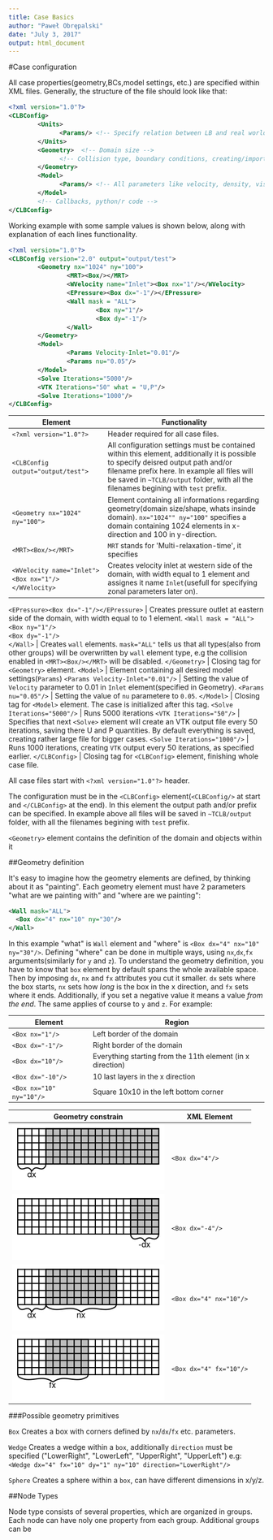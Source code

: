 ```yaml
---
title: Case Basics
author: "Paweł Obrępalski"
date: "July 3, 2017"
output: html_document
---
```


#Case configuration

All case properties(geometry,BCs,model settings, etc.) are specified within XML files. Generally, the structure of the file should look like that:
```xml
<?xml version="1.0"?>
<CLBConfig>
        <Units>
              <Params/> <!-- Specify relation between LB and real world units here -->
        </Units>
        <Geometry>  <!-- Domain size --> 
              <!-- Collision type, boundary conditions, creating/importing objects -->
        </Geometry>
        <Model>
              <Params/> <!-- All parameters like velocity, density, viscosity -->
        </Model>
        <!-- Callbacks, python/r code -->
</CLBConfig>
```
Working example with some sample values is shown below, along with explanation of each lines functionality.

```xml
<?xml version="1.0"?>
<CLBConfig version="2.0" output="output/test">
        <Geometry nx="1024" ny="100">
                <MRT><Box/></MRT>
                <WVelocity name="Inlet"><Box nx="1"/></WVelocity>
                <EPressure><Box dx="-1"/></EPressure>
                <Wall mask = "ALL">
                        <Box ny="1"/>
                        <Box dy="-1"/>
                </Wall>
        </Geometry>
        <Model>
                <Params Velocity-Inlet="0.01"/>
                <Params nu="0.05"/>
        </Model>
        <Solve Iterations="5000"/>
        <VTK Iterations="50" what = "U,P"/>
        <Solve Iterations="1000"/>
</CLBConfig>

```
Element                                         | Functionality
------------------------------------------      | ---------------------------------------------------------------------------------
`<?xml version="1.0"?>`                         | Header required for all case files.
`<CLBConfig output="output/test">`              | All configuration settings must be contained within this element, additionally it is possible to specify deisred output path and/or filename prefix here. In example all files will be saved in `~TCLB/output` folder, with all the filenames begining with `test` prefix.
`<Geometry nx="1024" ny="100">`                 | Element containing all informations regarding geometry(domain size/shape, whats insinde domain). `nx="1024"" ny="100"` specifies a domain containing 1024 elements in x-direction and 100 in y-direction.
`<MRT><Box/></MRT>`                             | `MRT` stands for 'Multi-relaxation-time', it specifies 
`<WVelocity name="Inlet"><Box nx="1"/></WVelocity>`   |Creates velocity inlet at western side of the domain, with width equal to 1 element and assignes it name `Inlet`(usefull for specifying zonal parameters later on).
[//]: # (TODO: Orientation)
`<EPressure><Box dx="-1"/></EPressure>`           | Creates pressure outlet at eastern side of the domain, with width equal to to 1 element.
`<Wall mask = "ALL">` <br> `<Box ny="1"/>` <br> `<Box dy="-1"/>` <br> `</Wall>`  | Creates `wall` elements. `mask="ALL"` tells us that all types(also from other groups) will be overwritten by `wall` element type, e.g the collision enabled in `<MRT><Box/></MRT>` will be disabled.
`</Geometry>`                                   | Closing tag for `<Geometry>` element.
`<Model>`                                       | Element containing all desired model settings(`Params`)
`<Params Velocity-Inlet="0.01"/>`               | Setting the value of `Velocity` parameter to 0.01 in `Inlet` element(specified in Geometry).
`<Params nu="0.05"/>`                           | Setting the value of `nu` parametere to `0.05`.
`</Model>`                                      | Closing tag for `<Model>` element. The case is initialized after this tag.
`<Solve Iterations="5000"/>`                    | Runs 5000 iterations
`<VTK Iterations="50"/>`                        | Specifies that next `<Solve>` element will create an VTK output file every 50 iterations, saving there U and P quantities. By default everything is saved, creating rather large file for bigger cases.
`<Solve Iterations="1000"/>`                    | Runs 1000 iterations, creating `VTK` output every 50 iterations, as specified earlier.
`</CLBConfig>`                                  | Closing tag for `<CLBConfig>` element, finishing whole case file.

All case files start with `<?xml version="1.0"?>` header.

The configuration must be in the `<CLBConfig>` element(`<CLBConfig/>` at start and `</CLBConfig>` at the end). In this element the output path and/or prefix can be specified. In example above all files will be saved in `~TCLB/output` folder, with all the filenames begining with `test` prefix.

`<Geometry>` element contains the definition of the domain and objects within it



##Geometry definition 

It's easy to imagine how the geometry elements are defined, by thinking about it as "painting". Each geometry element must have 2 parameters "what are we painting with" and "where are we painting":
```xml
<Wall mask="ALL">
  <Box dx="4" nx="10" ny="30"/>
</Wall>
```

In this example "what" is `Wall` element and "where" is `<Box dx="4" nx="10" ny="30"/>`. Defining "where" can be done in multiple ways, using `nx`,`dx`,`fx` arguments(similarly for `y` and `z`). To understand the geometry definition, you have to know that `box` element by default spans the whole available space. Then by imposing `dx`, `nx` and `fx` attributes you cut it smaller. `dx` sets where the box starts, `nx` sets how *long* is the box in the x direction, and `fx` sets where it ends. Additionally, if you set a negative value it means a value *from the end*. The same applies of course to `y` and `z`. For example:

Element | Region
------- | ------------------------------------------
`<Box nx="1"/>` | Left border of the domain
`<Box dx="-1"/>` | Right border of the domain
`<Box dx="10"/>` | Everything starting from the 11th element (in x direction)
`<Box dx="-10"/>` | 10 last layers in the x direction
`<Box nx="10" ny="10"/>` | Square 10x10 in the left bottom corner

Geometry constrain            | XML Element
----------------------------- | ------------------
![box dx](images/box_dx.png)  | `<Box dx="4"/>`
![box dx](images/box_mdx.png) | `<Box dx="-4"/>`
![box dx](images/box_nx.png)  | `<Box dx="4" nx="10"/>`
![box dx](images/box_fx.png)  | `<Box dx="4" fx="10"/>`

###Possible geometry primitives

`Box` Creates a box with corners defined by `nx`/`dx`/`fx` etc. parameters.

`Wedge` Creates a wedge within a `box`, additionally `direction` must be specified ("LowerRight", "LowerLeft", "UpperRight", "UpperLeft") e.g: `<Wedge dx="4" fx="10" dy="1" ny="10" direction="LowerRight"/>`

`Sphere` Creates a sphere within a `box`, can have different dimensions in x/y/z.

##Node Types

Node type consists of several properties, which are organized in groups. Each node can have noly one property from each group. Additional groups can be





